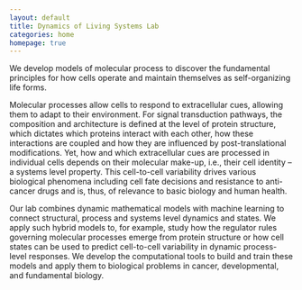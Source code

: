 ```yaml
---
layout: default
title: Dynamics of Living Systems Lab
categories: home
homepage: true
---
```

We develop models of molecular process to discover the fundamental principles for how cells operate and maintain themselves as self-organizing life forms.

Molecular processes allow cells to respond to extracellular cues, allowing them to adapt to their environment. For signal transduction pathways, the composition and architecture is defined at the level of protein structure, which dictates which proteins interact with each other, how these interactions are coupled and how they are influenced by post-translational modifications. Yet, how and which extracellular cues are processed in individual cells depends on their molecular make-up, i.e., their cell identity – a systems level property. This cell-to-cell variability drives various biological phenomena including cell fate decisions and resistance to anti-cancer drugs and is, thus, of relevance to basic biology and human health. 

Our lab combines dynamic mathematical models with machine learning to connect structural, process and systems level dynamics and states. We apply such hybrid models to, for example, study how the regulator rules governing molecular processes emerge from protein structure or how cell states can be used to predict cell-to-cell variability in dynamic process-level responses. We develop the computational tools to build and train these models and apply them to biological problems in cancer, developmental, and fundamental biology.
